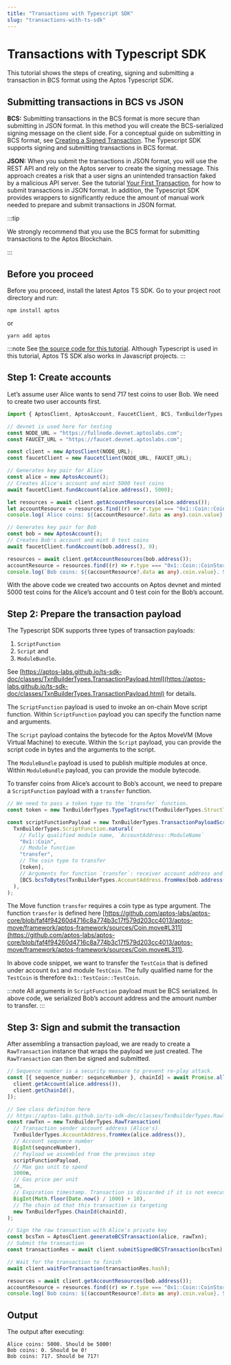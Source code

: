 ```yaml
---
title: "Transactions with Typescript SDK"
slug: "transactions-with-ts-sdk"
---
```


# Transactions with Typescript SDK

This tutorial shows the steps of creating, signing and submitting a transaction in BCS format using the Aptos Typescript SDK.

## Submitting transactions in BCS vs JSON

**BCS:** Submitting transactions in the BCS format is more secure than submitting in JSON format. In this method you will create the BCS-serialized signing message on the client side. For a conceptual guide on submitting in BCS format, see [Creating a Signed Transaction](../guides/sign-a-transaction.md). The Typescript SDK supports signing and submitting transactions in BCS format.

**JSON:** When you submit the transactions in JSON format, you will use the REST API and rely on the Aptos server to create the signing message. This approach creates a risk that a user signs an unintended transaction faked by a malicious API server. See the tutorial [Your First Transaction](../tutorials/first-transaction.md), for how to submit transactions in JSON format. In addition, the Typescript SDK provides wrappers to significantly reduce the amount of manual work needed to prepare and submit transactions in JSON format. 

:::tip

We strongly recommend that you use the BCS format for submitting transactions to the Aptos Blockchain.

:::

## Before you proceed

Before you proceed, install the latest Aptos TS SDK. Go to your project root directory and run:

`npm install aptos` 

or 

`yarn add aptos`

:::note
See [the source code for this tutorial](https://github.com/aptos-labs/aptos-core/blob/main/ecosystem/typescript/sdk/examples/typescript/bcs_transaction.ts). Although Typescript is used in this tutorial, Aptos TS SDK also works in Javascript projects.
:::



## Step 1: Create accounts

Let’s assume user Alice wants to send 717 test coins to user Bob. We need to create two user accounts first.

```ts
import { AptosClient, AptosAccount, FaucetClient, BCS, TxnBuilderTypes } from "aptos";

// devnet is used here for testing
const NODE_URL = "https://fullnode.devnet.aptoslabs.com";
const FAUCET_URL = "https://faucet.devnet.aptoslabs.com";

const client = new AptosClient(NODE_URL);
const faucetClient = new FaucetClient(NODE_URL, FAUCET_URL);

// Generates key pair for Alice
const alice = new AptosAccount();
// Creates Alice's account and mint 5000 test coins
await faucetClient.fundAccount(alice.address(), 5000);

let resources = await client.getAccountResources(alice.address());
let accountResource = resources.find((r) => r.type === "0x1::Coin::CoinStore<0x1::TestCoin::TestCoin>");
console.log(`Alice coins: ${(accountResource?.data as any).coin.value}. Should be 5000!`);

// Generates key pair for Bob
const bob = new AptosAccount();
// Creates Bob's account and mint 0 test coins
await faucetClient.fundAccount(bob.address(), 0);

resources = await client.getAccountResources(bob.address());
accountResource = resources.find((r) => r.type === "0x1::Coin::CoinStore<0x1::TestCoin::TestCoin>");
console.log(`Bob coins: ${(accountResource?.data as any).coin.value}. Should be 0!`);
```

With the above code we created two accounts on Aptos devnet and minted 5000 test coins for the Alice’s account and 0 test coin for the Bob’s account.

## Step 2: Prepare the transaction payload

The Typescript SDK supports three types of transaction payloads:

1. `ScriptFunction`
2. `Script` and
3. `ModuleBundle`. 

See [https://aptos-labs.github.io/ts-sdk-doc/classes/TxnBuilderTypes.TransactionPayload.html](https://aptos-labs.github.io/ts-sdk-doc/classes/TxnBuilderTypes.TransactionPayload.html) for details.

The `ScriptFunction` payload is used to invoke an on-chain Move script function. Within `ScriptFunction` payload you can specify the function name and arguments. 

The `Script` payload contains the bytecode for the Aptos MoveVM (Move Virtual Machine) to execute. Within the `Script` payload, you can provide the script code in bytes and the arguments to the script. 

The `ModuleBundle` payload is used to publish multiple modules at once. Within `ModuleBundle` payload, you can provide the module bytecode.

To transfer coins from Alice’s account to Bob’s account, we need to prepare a `ScriptFunction` payload with a `transfer` function.

```ts
// We need to pass a token type to the `transfer` function.
const token = new TxnBuilderTypes.TypeTagStruct(TxnBuilderTypes.StructTag.fromString("0x1::TestCoin::TestCoin"));

const scriptFunctionPayload = new TxnBuilderTypes.TransactionPayloadScriptFunction(
  TxnBuilderTypes.ScriptFunction.natural(
    // Fully qualified module name, `AccountAddress::ModuleName`
    "0x1::Coin",
    // Module function
    "transfer",
    // The coin type to transfer
    [token],
    // Arguments for function `transfer`: receiver account address and amount to transfer
    [BCS.bcsToBytes(TxnBuilderTypes.AccountAddress.fromHex(bob.address())), BCS.bcsSerializeUint64(717)],
  ),
);
```

The Move function `transfer` requires a coin type as type argument. The function `transfer` is defined here [https://github.com/aptos-labs/aptos-core/blob/faf4f94260d4716c8a774b3c17f579d203cc4013/aptos-move/framework/aptos-framework/sources/Coin.move#L311](https://github.com/aptos-labs/aptos-core/blob/faf4f94260d4716c8a774b3c17f579d203cc4013/aptos-move/framework/aptos-framework/sources/Coin.move#L311). 

In above code snippet, we want to transfer the `TestCoin` that is defined under account `0x1` and module `TestCoin`. The fully qualified name for the `TestCoin` is therefore `0x1::TestCoin::TestCoin`.

:::note
All arguments in `ScriptFunction` payload must be BCS serialized. In above code, we serialized Bob’s account address and the amount number to transfer.
:::

## Step 3: Sign and submit the transaction

After assembling a transaction payload, we are ready to create a `RawTransaction` instance that wraps the payload we just created. The `RawTransaction` can then be signed and submitted.

```ts
// Sequence number is a security measure to prevent re-play attack.
const [{ sequence_number: sequnceNumber }, chainId] = await Promise.all([
  client.getAccount(alice.address()),
  client.getChainId(),
]);

// See class definiton here
// https://aptos-labs.github.io/ts-sdk-doc/classes/TxnBuilderTypes.RawTransaction.html#constructor.
const rawTxn = new TxnBuilderTypes.RawTransaction(
  // Transaction sender account address (Alice's)
  TxnBuilderTypes.AccountAddress.fromHex(alice.address()),
  // Account sequnece number
  BigInt(sequnceNumber),
  // Payload we assembled from the previous step
  scriptFunctionPayload,
  // Max gas unit to spend
  1000n,
  // Gas price per unit
  1n,
  // Expiration timestamp. Transaction is discarded if it is not executed within 10 seconds from now.
  BigInt(Math.floor(Date.now() / 1000) + 10),
  // The chain id that this transaction is targeting
  new TxnBuilderTypes.ChainId(chainId),
);

// Sign the raw transaction with Alice's private key
const bcsTxn = AptosClient.generateBCSTransaction(alice, rawTxn);
// Submit the transaction
const transactionRes = await client.submitSignedBCSTransaction(bcsTxn);

// Wait for the transaction to finish
await client.waitForTransaction(transactionRes.hash);

resources = await client.getAccountResources(bob.address());
accountResource = resources.find((r) => r.type === "0x1::Coin::CoinStore<0x1::TestCoin::TestCoin>");
console.log(`Bob coins: ${(accountResource?.data as any).coin.value}. Should be 717!`);
```

## Output

The output after executing:

```tsx
Alice coins: 5000. Should be 5000!
Bob coins: 0. Should be 0!
Bob coins: 717. Should be 717!
```

